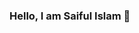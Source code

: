 ### Hello, I am Saiful Islam 👋

<!--
**saifular/saifular** is a ✨ _special_ ✨ repository because its `README.md` (this file) appears on your GitHub profile.

Here are some ideas to get you started:

- 🔭 I’m currently working on ... Home
- 🌱 I’m currently learning... React,Node,Express,Mongodb
- 👯 I’m looking to collaborate on ... React
- 🤔 I’m looking for help with ... MERN Stack
- 💬 Ask me about ...Anything
- 📫 How to reach me: ... www.helloroni.com
- 😄 Pronouns: ... He
- ⚡ Fun fact: ... NO.!
-->

